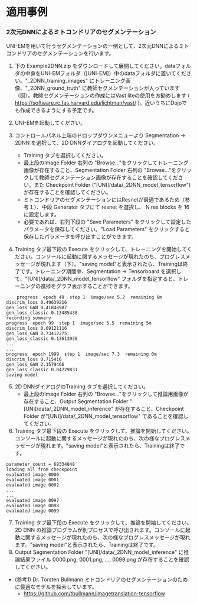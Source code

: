 # 適用事例

### 2次元DNNによるミトコンドリアのセグメンテーション
UNI-EMを用いて行うセグメンテーションの一例として、2次元DNNによるミトコンドリアのセグメンテーションを行います。

1. 下の Example2DNN.zip をダウンロードして展開してください。dataフォルダの中身をUNI-EMフォルダ（[UNI-EM]）中のdataフォルダに置いてください。"_2DNN_training_images" にトレーニング画像、"_2DNN_ground_truth" に教師セグメンテーションが入っています（図）。教師セグメンテーションの作成にはVast liteの使用をお勧めします ( https://software.rc.fas.harvard.edu/lichtman/vast/ )。近いうちにDojoでも作成できるようにする予定です。

2. UNI-EMを起動してください。

3. コントロールパネル上端のドロップダウンメニューより Segmentation → 2DNN を選択して、2D DNNダイアログを起動してください。
	- Training タブを選択してください。
	- 最上段のImage Folder 右列の "Browse..."をクリックしてトレーニング画像が存在すること、Segmentation Folder 右列の "Browse..."をクリックして教師セグメンテーション画像が存在することを確認してください。また Checkpoint Folder ("[UNI]/data/_2DNN_model_tensorflow") が存在することを確認してください。
	- ミトコンドリアのセグメンテーションにはResnetが最適であるため（参考１）、中段 Generator タブにて resnet を選択し、 N res blocks を 16 に設定します。
	- 必要であれば、右列下段の "Save Parameters" をクリックして設定したパラメータを保存してください。"Load Parameters" をクリックすると保存したパラメータを呼び出すことができます。

4. Training タブ最下段の Execute をクリックして、トレーニングを開始してください。コンソールに起動に関するメッセージが現れたのち、プログレスメッセージが現れます（下）。"saving model"と表示されたら、Trainingは終了です。トレーニング期間中、Segmentation → Tensorboard を選択して、"[UNI]/data/_2DNN_model_tensorflow" フォルダを指定すると、トレーニングの進捗をグラフ表示することができます。 
```2D DNN Training
    progress  epoch 49  step 1  image/sec 5.2  remaining 6m
discrim_loss 0.49639216
gen_loss_GAN 0.41848987
gen_loss_classic 0.13485438
recording summary
progress  epoch 99  step 1  image/sec 5.5  remaining 5m
discrim_loss 0.69121116
gen_loss_GAN 0.73412275
gen_loss_classic 0.13613938
...
...
progress  epoch 1999  step 1  image/sec 7.3  remaining 0m
discrim_loss 0.715416
gen_loss_GAN 2.1579466
gen_loss_classic 0.04729831
saving model
```
5. 2D DNNダイアログのTraining タブを選択してください。
	- 最上段のImage Folder 右列の "Browse..."をクリックして推論用画像が存在すること、Output Segmentation Folder "[UNI]/data/_2DNN_model_inference" が存在すること、Checkpoint Folder が"[UNI]/data/_2DNN_model_tensorflow" であることを確認してください。
6. Training タブ最下段の Execute をクリックして、推論を開始してください。コンソールに起動に関するメッセージが現れたのち、次の様なプログレスメッセージが現れます。"saving model"と表示されたら、Trainingは終了です。
```2D DNN Inference
parameter_count = 68334848
loading all from checkpoint
evaluated image 0000
evaluated image 0001
evaluated image 0002
...
...
evaluated image 0097
evaluated image 0098
evaluated image 0099
```
7. Training タブ最下段の Execute をクリックして、推論を開始してください。2D DNN の推論プログラムが別プロセスで呼び出されます。コンソールに起動に関するメッセージが現れたのち、次の様なプログレスメッセージが現れます。"saving model"と表示されたら、Trainingは終了です。
8. Output Segmentation Folder "[UNI]/data/_2DNN_model_inference" に推論結果ファイル 0000.png, 0001.png, ..., 0099.png が存在することを確認してください。


- (参考1) Dr. Torsten Bullmann ミトコンドリアのセグメンテーションのために最適なモデルを探索しています。
	- <https://github.com/tbullmann/imagetranslation-tensorflow>
